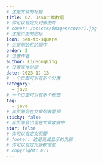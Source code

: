 ```yaml
---
# 这是文章的标题
title: 02. Java二维数组
# 你可以自定义封面图片
# cover: /assets/images/cover1.jpg
# 这是页面的图标
icon: pen-to-square
# 这是侧边栏的顺序
order: 2
# 设置作者
author: LiuSongLing
# 设置写作时间
date: 2023-12-13
# 一个页面可以有多个分类
category:
  - java
# 一个页面可以有多个标签
tag:
  - java
# 此页面会在文章列表置顶
sticky: false
# 此页面会出现在文章收藏中
star: false
# 你可以自定义页脚
# footer: 这是测试显示的页脚
# 你可以自定义版权信息
# copyright: MIT
---
```




<!-- more -->